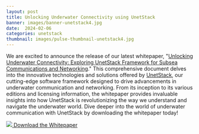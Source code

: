 ```yaml
---
layout: post
title: Unlocking Underwater Connectivity using UnetStack
banner: images/banner-unetstack4.jpg
date:  2024-02-06
categories: unetstack
thumbnail: images/pulse-thumbnail-unetstack4.jpg
---
```


We are excited to announce the release of our latest whitepaper, "[Unlocking Underwater Connectivity: Exploring UnetStack Framework for Subsea Communications and Networking](https://subnero.com/brochures/unlocking-underwater-connectivity.pdf)." This comprehensive document delves into the innovative technologies and solutions offered by [UnetStack](https://unetstack.net/), our cutting-edge software framework designed to drive advancements in underwater communication and networking. From its inception to its various editions and licensing information, the whitepaper provides invaluable insights into how UnetStack is revolutionizing the way we understand and navigate the underwater world. Dive deeper into the world of underwater communication with UnetStack by downloading the whitepaper today!

<a href="{{site.baseurl}}/brochures/unlocking-underwater-connectivity.pdf"><img src="{{site.baseurl}}/brochures/unetstack-whitepaper.jpg"></a>[  Download the Whitepaper](https://subnero.com/brochures/unlocking-underwater-connectivity.pdf)
